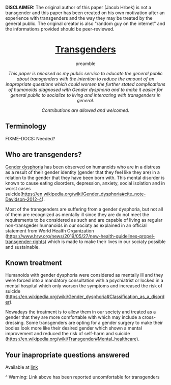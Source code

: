 **DISCLAIMER:** The original author of this paper (Jacob Hrbek) is not a transgender and this paper has been created on his own motivation after an experience with transgenders and the way they may be treated by the general public. The original creator is also "random guy on the internet" and the informations provided should be peer-reviewed.


<h1 align="center">
  <a href=https://github.com/kreyren/transgenders>Transgenders</a>
</h1>

<p align="center">preamble</p>

<p align="center"><i>This paper is released as my public service to educate the general public about transgenders with the intention to reduce the amount of an inapropriate questions which could worsen the further stated complications of humanoids diagnosed with Gender dysphoria and to make it easier for general public to socialize to living and interacting with transgenders in general.</i></p>

<p align="center"><i>Contributions are allowed and welcomed.</i></p>

## Terminology

FIXME-DOCS: Needed?

## Who are transgenders?

[Gender dysphoria](https://en.wikipedia.org/wiki/Gender_dysphoria) has been observed on humanoids who are in a distress as a result of their gender identity (gender that they feel like they are) in a relation to the gender that they have been born with.
This mental disorder is known to cause eating disorders, depression, anxiety, social isolation and in worst cases suicide(https://en.wikipedia.org/wiki/Gender_dysphoria#cite_note-Davidson-2012-4).

Most of the transgenders are suffering from a gender dysphoria, but not all of them are recognized as mentally ill since they are do not meet the requirements to be considered as such and are capable of living as regular non-transgeder humanoids in our sociaty as explained in an official statement from World Health Organization (https://www.hrw.org/news/2019/05/27/new-health-guidelines-propel-transgender-rights) which is made to make their lives in our sociaty possible and sustainable.

## Known treatment

Humanoids with gender dysphoria were considered as mentally ill and they were forced into a mandatory consultation with a psychiatrist or locked in a mental hospital which only worsen the symptoms and increased the risk of suicide (https://en.wikipedia.org/wiki/Gender_dysphoria#Classification_as_a_disorder).

Nowadays the treatment is to allow them in our society and treated as a gender that they are more comfortable with which may include a cross-dressing.
Some transgenders are opting for a gender surgery to make their bodies look more like their desired gender which shown a mental improvement and reduced the risk of self-harm and suicide (https://en.wikipedia.org/wiki/Transgender#Mental_healthcare).

## Your inapropriate questions answered

Available at [link](docs/inapropriate-questions.md)

^ Warning: Link above has been reported uncomfortable for transgenders